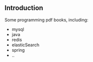 ## Introduction
Some programming pdf books, including:
* mysql
* java
* redis
* elasticSearch
* spring
* ..
